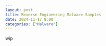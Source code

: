```yaml
---
layout: post
title: Reverse Engineering Malware Samples
date: 2024-11-17 8:00
categories: ["Malware"]
---
```


wip